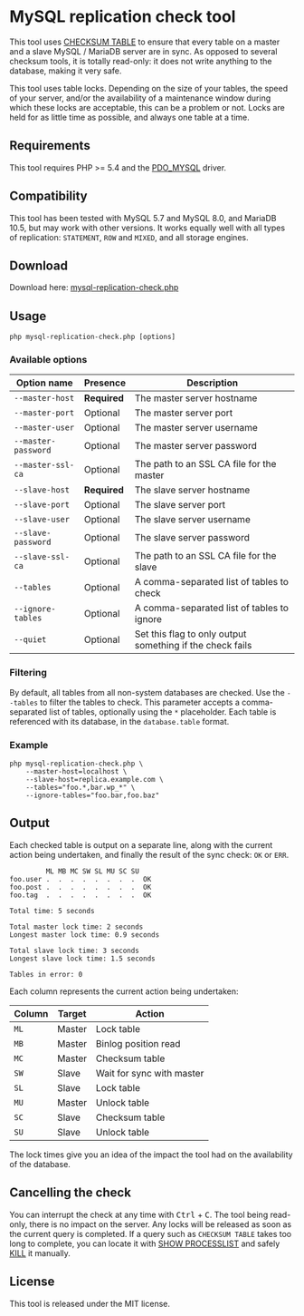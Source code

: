 # MySQL replication check tool

This tool uses [CHECKSUM TABLE](http://dev.mysql.com/doc/en/checksum-table.html) to ensure that every table on a master and a slave MySQL / MariaDB server are in sync.
As opposed to several checksum tools, it is totally read-only: it does not write anything to the database, making it very safe.

This tool uses table locks. Depending on the size of your tables, the speed of your server, and/or the availability of a maintenance window during which these locks are acceptable, this can be a problem or not.
Locks are held for as little time as possible, and always one table at a time.

## Requirements

This tool requires PHP >= 5.4 and the [PDO_MYSQL](http://php.net/manual/en/ref.pdo-mysql.php) driver.

## Compatibility

This tool has been tested with MySQL 5.7 and MySQL 8.0, and MariaDB 10.5, but may work with other versions.
It works equally well with all types of replication: `STATEMENT`, `ROW` and `MIXED`, and all storage engines.

## Download

Download here: [mysql-replication-check.php](https://raw.githubusercontent.com/BenMorel/mysql-replication-check/master/mysql-replication-check.php)

## Usage

    php mysql-replication-check.php [options]

### Available options

| Option name         | Presence     | Description                                               |
| ------------------- | ------------ |-----------------------------------------------------------|
| `--master-host`     | **Required** | The master server hostname                                |
| `--master-port`     | Optional     | The master server port                                    |
| `--master-user`     | Optional     | The master server username                                |
| `--master-password` | Optional     | The master server password                                |
| `--master-ssl-ca`   | Optional     | The path to an SSL CA file for the master                 |
| `--slave-host`      | **Required** | The slave server hostname                                 |
| `--slave-port`      | Optional     | The slave server port                                     |
| `--slave-user`      | Optional     | The slave server username                                 |
| `--slave-password`  | Optional     | The slave server password                                 |
| `--slave-ssl-ca`    | Optional     | The path to an SSL CA file for the slave                  |
| `--tables`          | Optional     | A comma-separated list of tables to check                 |
| `--ignore-tables`   | Optional     | A comma-separated list of tables to ignore                |
| `--quiet`           | Optional     | Set this flag to only output something if the check fails |

### Filtering

By default, all tables from all non-system databases are checked.
Use the `--tables` to filter the tables to check. This parameter accepts a comma-separated list of tables,
optionally using the `*` placeholder. Each table is referenced with its database, in the `database.table` format.

### Example

    php mysql-replication-check.php \
        --master-host=localhost \
        --slave-host=replica.example.com \
        --tables="foo.*,bar.wp_*" \
        --ignore-tables="foo.bar,foo.baz"

## Output

Each checked table is output on a separate line, along with the current action being undertaken,
and finally the result of the sync check: `OK` or `ERR`.

             ML MB MC SW SL MU SC SU
    foo.user .  .  .  .  .  .  .  .  OK
    foo.post .  .  .  .  .  .  .  .  OK
    foo.tag  .  .  .  .  .  .  .  .  OK
    
    Total time: 5 seconds
    
    Total master lock time: 2 seconds
    Longest master lock time: 0.9 seconds
    
    Total slave lock time: 3 seconds
    Longest slave lock time: 1.5 seconds
    
    Tables in error: 0

Each column represents the current action being undertaken:

| Column | Target | Action                    |
| ----   | ------ | ------------------------- |
| `ML`   | Master | Lock table                |
| `MB`   | Master | Binlog position read      |
| `MC`   | Master | Checksum table            |
| `SW`   | Slave  | Wait for sync with master |
| `SL`   | Slave  | Lock table                |
| `MU`   | Master | Unlock table              |
| `SC`   | Slave  | Checksum table            |
| `SU`   | Slave  | Unlock table              |

The lock times give you an idea of the impact the tool had on the availability of the database.

## Cancelling the check

You can interrupt the check at any time with <kbd>Ctrl</kbd> + <kbd>C</kbd>.
The tool being read-only, there is no impact on the server.
Any locks will be released as soon as the current query is completed.
If a query such as `CHECKSUM TABLE` takes too long to complete, you can locate it with [SHOW PROCESSLIST](http://dev.mysql.com/doc/en/show-processlist.html) and safely [KILL](http://dev.mysql.com/doc/en/kill.html) it manually.

## License

This tool is released under the MIT license.
